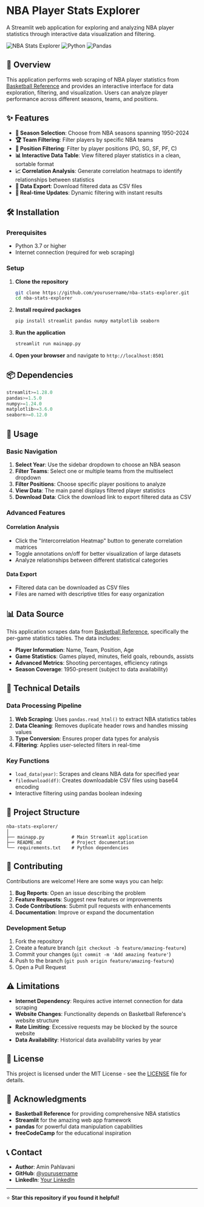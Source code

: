 # NBA Player Stats Explorer

A Streamlit web application for exploring and analyzing NBA player statistics through interactive data visualization and filtering.

![NBA Stats Explorer](https://img.shields.io/badge/Streamlit-FF4B4B?style=for-the-badge&logo=streamlit&logoColor=white)
![Python](https://img.shields.io/badge/Python-3776AB?style=for-the-badge&logo=python&logoColor=white)
![Pandas](https://img.shields.io/badge/Pandas-150458?style=for-the-badge&logo=pandas&logoColor=white)

## 🏀 Overview

This application performs web scraping of NBA player statistics from [Basketball Reference](https://www.basketball-reference.com/) and provides an interactive interface for data exploration, filtering, and visualization. Users can analyze player performance across different seasons, teams, and positions.

## ✨ Features

- **📅 Season Selection**: Choose from NBA seasons spanning 1950-2024
- **🏆 Team Filtering**: Filter players by specific NBA teams
- **🎯 Position Filtering**: Filter by player positions (PG, SG, SF, PF, C)
- **📊 Interactive Data Table**: View filtered player statistics in a clean, sortable format
- **📈 Correlation Analysis**: Generate correlation heatmaps to identify relationships between statistics
- **💾 Data Export**: Download filtered data as CSV files
- **🔄 Real-time Updates**: Dynamic filtering with instant results

## 🛠️ Installation

### Prerequisites
- Python 3.7 or higher
- Internet connection (required for web scraping)

### Setup

1. **Clone the repository**
   ```bash
   git clone https://github.com/yourusername/nba-stats-explorer.git
   cd nba-stats-explorer
   ```

2. **Install required packages**
   ```bash
   pip install streamlit pandas numpy matplotlib seaborn
   ```

3. **Run the application**
   ```bash
   streamlit run mainapp.py
   ```

4. **Open your browser** and navigate to `http://localhost:8501`

## 📦 Dependencies

```python
streamlit>=1.28.0
pandas>=1.5.0
numpy>=1.24.0
matplotlib>=3.6.0
seaborn>=0.12.0
```

## 🚀 Usage

### Basic Navigation

1. **Select Year**: Use the sidebar dropdown to choose an NBA season
2. **Filter Teams**: Select one or multiple teams from the multiselect dropdown
3. **Filter Positions**: Choose specific player positions to analyze
4. **View Data**: The main panel displays filtered player statistics
5. **Download Data**: Click the download link to export filtered data as CSV

### Advanced Features

#### Correlation Analysis
- Click the "Intercorrelation Heatmap" button to generate correlation matrices
- Toggle annotations on/off for better visualization of large datasets
- Analyze relationships between different statistical categories

#### Data Export
- Filtered data can be downloaded as CSV files
- Files are named with descriptive titles for easy organization

## 📊 Data Source

This application scrapes data from [Basketball Reference](https://www.basketball-reference.com/), specifically the per-game statistics tables. The data includes:

- **Player Information**: Name, Team, Position, Age
- **Game Statistics**: Games played, minutes, field goals, rebounds, assists
- **Advanced Metrics**: Shooting percentages, efficiency ratings
- **Season Coverage**: 1950-present (subject to data availability)

## 🔧 Technical Details

### Data Processing Pipeline

1. **Web Scraping**: Uses `pandas.read_html()` to extract NBA statistics tables
2. **Data Cleaning**: Removes duplicate header rows and handles missing values
3. **Type Conversion**: Ensures proper data types for analysis
4. **Filtering**: Applies user-selected filters in real-time

### Key Functions

- `load_data(year)`: Scrapes and cleans NBA data for specified year
- `filedownload(df)`: Creates downloadable CSV files using base64 encoding
- Interactive filtering using pandas boolean indexing

## 📁 Project Structure

```
nba-stats-explorer/
│
├── mainapp.py          # Main Streamlit application
├── README.md           # Project documentation
└── requirements.txt    # Python dependencies
```

## 🤝 Contributing

Contributions are welcome! Here are some ways you can help:

1. **Bug Reports**: Open an issue describing the problem
2. **Feature Requests**: Suggest new features or improvements
3. **Code Contributions**: Submit pull requests with enhancements
4. **Documentation**: Improve or expand the documentation

### Development Setup

1. Fork the repository
2. Create a feature branch (`git checkout -b feature/amazing-feature`)
3. Commit your changes (`git commit -m 'Add amazing feature'`)
4. Push to the branch (`git push origin feature/amazing-feature`)
5. Open a Pull Request

## ⚠️ Limitations

- **Internet Dependency**: Requires active internet connection for data scraping
- **Website Changes**: Functionality depends on Basketball Reference's website structure
- **Rate Limiting**: Excessive requests may be blocked by the source website
- **Data Availability**: Historical data availability varies by year

## 📄 License

This project is licensed under the MIT License - see the [LICENSE](LICENSE) file for details.

## 🙏 Acknowledgments

- **Basketball Reference** for providing comprehensive NBA statistics
- **Streamlit** for the amazing web app framework
- **pandas** for powerful data manipulation capabilities
- **freeCodeCamp** for the educational inspiration

## 📞 Contact

- **Author**: Amin Pahlavani
- **GitHub**: [@yourusername](https://github.com/yourusername)
- **LinkedIn**: [Your LinkedIn](https://www.linkedin.com/in/aminpahlavani/)

---

⭐ **Star this repository if you found it helpful!**